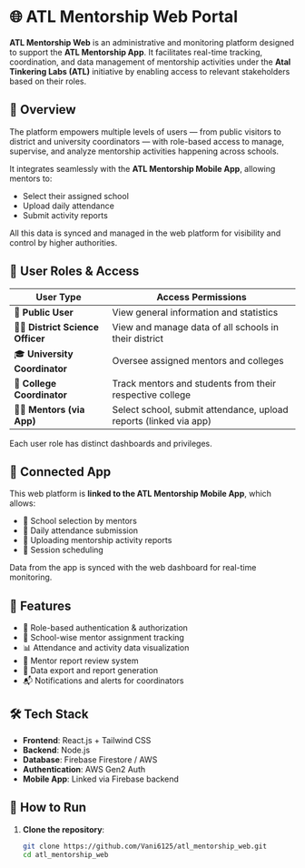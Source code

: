 # 🌐 ATL Mentorship Web Portal

**ATL Mentorship Web** is an administrative and monitoring platform designed to support the **ATL Mentorship App**. It facilitates real-time tracking, coordination, and data management of mentorship activities under the **Atal Tinkering Labs (ATL)** initiative by enabling access to relevant stakeholders based on their roles.

## 🧩 Overview

The platform empowers multiple levels of users — from public visitors to district and university coordinators — with role-based access to manage, supervise, and analyze mentorship activities happening across schools.

It integrates seamlessly with the **ATL Mentorship Mobile App**, allowing mentors to:
- Select their assigned school
- Upload daily attendance
- Submit activity reports

All this data is synced and managed in the web platform for visibility and control by higher authorities.

## 👥 User Roles & Access

| User Type                | Access Permissions |
|-------------------------|--------------------|
| 👤 **Public User**           | View general information and statistics |
| 🧑‍💼 **District Science Officer** | View and manage data of all schools in their district |
| 🎓 **University Coordinator** | Oversee assigned mentors and colleges |
| 🏫 **College Coordinator**    | Track mentors and students from their respective college |
| 👨‍🏫 **Mentors (via App)**      | Select school, submit attendance, upload reports (linked via app) |

Each user role has distinct dashboards and privileges.

## 🔗 Connected App

This web platform is **linked to the ATL Mentorship Mobile App**, which allows:
- 📍 School selection by mentors
- 📝 Daily attendance submission
- 🧾 Uploading mentorship activity reports
- 📅 Session scheduling

Data from the app is synced with the web dashboard for real-time monitoring.

## 🚀 Features

- 🔐 Role-based authentication & authorization
- 🏫 School-wise mentor assignment tracking
- 📊 Attendance and activity data visualization
- 📝 Mentor report review system
- 📂 Data export and report generation
- 📬 Notifications and alerts for coordinators

## 🛠️ Tech Stack

- **Frontend**: React.js + Tailwind CSS
- **Backend**: Node.js 
- **Database**: Firebase Firestore / AWS
- **Authentication**: AWS Gen2 Auth
- **Mobile App**: Linked via Firebase backend


## 🧪 How to Run

1. **Clone the repository**:
   ```bash
   git clone https://github.com/Vani6125/atl_mentorship_web.git
   cd atl_mentorship_web


